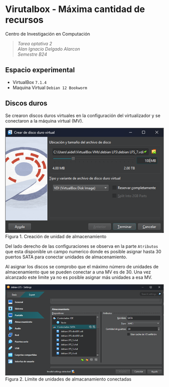 # Virutalbox - Máxima cantidad de recursos

Centro de Investigación en Computación
> _Tarea optativa 2_  
> _Alan Ignacio Delgado Alarcon_  
> _Semestre B24_

## Espacio experimental
* VirtualBox `7.1.4`
* Maquina Virtual `Debian 12 Bookworm`

## Discos duros
Se crearon discos duros virtuales en la configuración del virtualizador y se conectaron a la máquina virtual (MV).

![Creation of stoage devices](img/storage.png)
Figura 1. Creación de unidad de almacenamiento

Del lado derecho de las configuraciones se observa en la parte `Atributos` que esta disponible un campo numerico donde es posible asignar hasta 30 puertos SATA para conectar unidades de almacenamiento.

Al asignar los discos se comprobo que el máximo número de unidades de almacenamiento que se pueden conectar a una MV es de 30. Una vez alcanzado este limite ya no es posible asignar más unidades a esa MV.

![Maximun stoage devices atach to vm](img/limit.png)
Figura 2. Límite de unidades de almacanamiento conectadas
